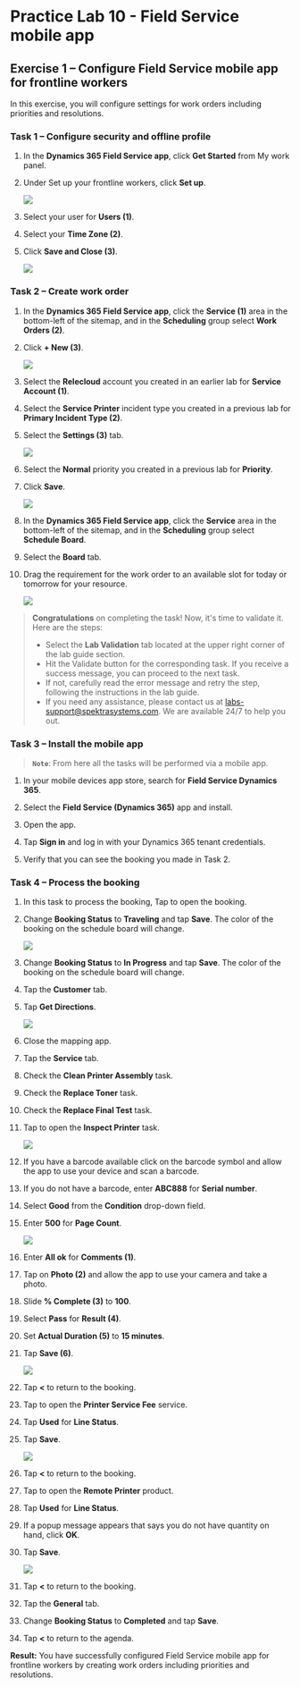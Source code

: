 # Practice Lab 10 - Field Service mobile app

## Exercise 1 – Configure Field Service mobile app for frontline workers

In this exercise, you will configure settings for work orders including priorities and resolutions.


### Task 1 – Configure security and offline profile

1. In the **Dynamics 365 Field Service app**, click **Get Started** from My work panel.

1. Under Set up your frontline workers, click **Set up**.

    ![](../images/Set-up-1.png)

1. Select your user for **Users (1)**.

1. Select your **Time Zone (2)**.

1. Click **Save and Close (3)**.

    ![](../images/Set-up-2.png)

### Task 2 – Create work order

1. In the **Dynamics 365 Field Service app**, click the **Service (1)** area in the bottom-left of the sitemap, and in the **Scheduling** group select **Work Orders (2)**.

1. Click **+ New (3)**.

    ![](../images/48.png)

1. Select the **Relecloud** account you created in an earlier lab for **Service Account (1)**.

1. Select the **Service Printer** incident type you created in a previous lab for **Primary Incident Type (2)**.

1. Select the **Settings (3)** tab.

    ![](../images/49.png)

1. Select the **Normal** priority you created in a previous lab for **Priority**.

1. Click **Save**.

    ![](../images/50.png)

1. In the **Dynamics 365 Field Service app**, click the **Service** area in the bottom-left of the sitemap, and in the **Scheduling** group select **Schedule Board**.

1. Select the  **Board** tab.

1. Drag the requirement for the work order to an available slot for today or tomorrow for your resource.

    ![](../images/51.png)

> **Congratulations** on completing the task! Now, it's time to validate it. Here are the steps:
> - Select the **Lab Validation** tab located at the upper right corner of the lab guide section.
> - Hit the Validate button for the corresponding task. If you receive a success message, you can proceed to the next task. 
> - If not, carefully read the error message and retry the step, following the instructions in the lab guide.
> - If you need any assistance, please contact us at labs-support@spektrasystems.com. We are available 24/7 to help you out.

### Task 3 – Install the mobile app

>**`Note`**: From here all the tasks will be performed via a mobile app.

1. In your mobile devices app store, search for **Field Service Dynamics 365**.

1. Select the **Field Service (Dynamics 365)** app and install.

1. Open the app.

1. Tap **Sign in** and log in with your Dynamics 365 tenant credentials.

1. Verify that you can see the booking you made in Task 2.

### Task 4 – Process the booking

1. In this task to process the booking, Tap to open the booking.

1. Change **Booking Status** to **Traveling** and tap **Save**. The color of the booking on the schedule board will change.

    ![](../images/Install-the-mobile-app-2.jpg)

1. Change **Booking Status** to **In Progress** and tap **Save**. The color of the booking on the schedule board will change.

1. Tap the **Customer** tab.

1. Tap **Get Directions**.

    ![](../images/w6.jpg)

1. Close the mapping app.

1. Tap the **Service** tab.

1. Check the **Clean Printer Assembly** task.

1. Check the **Replace Toner** task.

1. Check the **Replace Final Test** task.

1. Tap to open the **Inspect Printer** task.

    ![](../images/MB-240-2.jpg)

1. If you have a barcode available click on the barcode symbol and allow the app to use your device and scan a barcode.

1. If you do not have a barcode, enter **ABC888** for **Serial number**.

1. Select **Good** from the **Condition** drop-down field.

1. Enter **500** for **Page Count**.

    ![](../images/MB-240-4.jpg)

1. Enter **All ok** for **Comments (1)**.

1. Tap on **Photo (2)** and allow the app to use your camera and take a photo.

1. Slide **% Complete (3)** to **100**.

1. Select **Pass** for **Result (4)**.

1. Set **Actual Duration (5)** to **15 minutes**.

1. Tap **Save (6)**.

    ![](../images/Install-the-mobile-app-14.jpg)

1. Tap **<** to return to the booking.

1. Tap to open the **Printer Service Fee** service.

1. Tap **Used** for **Line Status**.

1. Tap **Save**.

    ![](../images/MB-240-5.jpg)

1. Tap **<** to return to the booking.

1. Tap to open the **Remote Printer** product.

1. Tap **Used** for **Line Status**.

1. If a popup message appears that says you do not have quantity on hand, click **OK**.

1. Tap **Save**.

    ![](../images/MB-240-6.jpg)

1. Tap **<** to return to the booking.

1. Tap the **General** tab.

1. Change **Booking Status** to **Completed** and tap **Save**.

1. Tap **<** to return to the agenda.

**Result:** You have successfully configured Field Service mobile app for frontline workers by creating work orders including priorities and resolutions.
